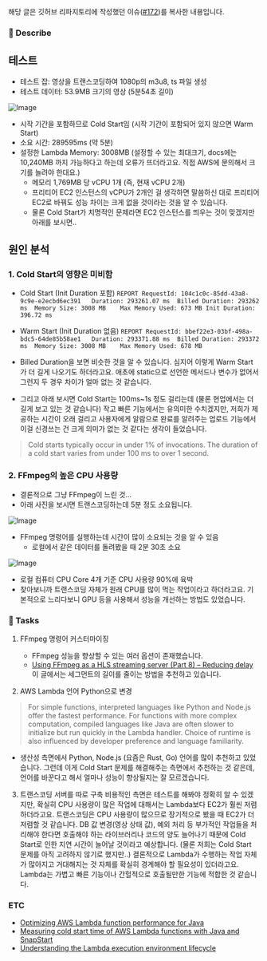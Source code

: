 해당 글은 깃허브 리파지토리에 작성했던 이슈([#172](https://github.com/Young-Flow/server/issues/172))를 복사한 내용입니다.

### 💬 Describe

## 테스트 
- 테스트 잡: 영상을 트랜스코딩하여 1080p의 m3u8, ts 파일 생성
- 테스트 데이터: 53.9MB 크기의 영상 (5분54초 길이)

![Image](https://github.com/user-attachments/assets/2e02f6d1-0209-4172-a98e-a6f112580c0c)

- 시작 기간을 포함하므로 Cold Start임 (시작 기간이 포함되어 있지 않으면 Warm Start)
- 소요 시간: 289595ms (약 5분)
- 설정한 Lambda Memory: 3008MB (설정할 수 있는 최대크기, docs에는 10,240MB 까지 가능하다고 하는데 오류가 뜨더라고요. 직접 AWS에 문의해서 크기를 늘려야 한대요.)
  - 메모리 1,769MB 당 vCPU 1개 (즉, 현재 vCPU 2개)
  - 프리티어 EC2 인스턴스의 vCPU가 2개인 걸 생각하면 말씀하신 대로 프리티어 EC2로 바꿔도 성능 차이는 크게 없을 것이라는 것을 알 수 있습니다.
  - 물론 Cold Start가 치명적인 문제라면 EC2 인스턴스를 띄우는 것이 맞겠지만 아래를 보시면.. 

## 원인 분석
### 1. Cold Start의 영향은 미비함
- Cold Start (Init Duration 포함) 
```REPORT RequestId: 104c1c0c-85dd-43a8-9c9e-e2ecbd6ec391	Duration: 293261.07 ms	Billed Duration: 293262 ms	Memory Size: 3008 MB	Max Memory Used: 673 MB	Init Duration: 396.72 ms```

- Warm Start (Init Duration 없음) 
```REPORT RequestId: bbef22e3-03bf-498a-bdc5-64de85b58ae1	Duration: 293371.88 ms	Billed Duration: 293372 ms	Memory Size: 3008 MB	Max Memory Used: 678 MB```
- Billed Duration을 보면 비슷한 것을 알 수 있습니다. 심지어 이렇게 Warm Start가 더 길게 나오기도 하더라고요. 애초에 static으로 선언한 메서드나 변수가 없어서 그런지 두 경우 차이가 얼마 없는 것 같습니다. 
- 그리고 아래 보시면 Cold Start는 100ms~1s 정도 걸리는데 (물론 현업에서는 더 길게 보고 있는 것 같습니다) 작고 빠른 기능에서는 유의미한 수치겠지만, 저희가 제공하는 시간이 오래 걸리고 사용자에게 알람으로 완료를 알려주는 업로드 기능에서 이걸 신경쓰는 건 크게 의미가 없는 것 같다는 생각이 들었습니다.
> Cold starts typically occur in under 1% of invocations. The duration of a cold start varies from under 100 ms to over 1 second.

### 2. FFmpeg의 높은 CPU 사용량
- 결론적으로 그냥 FFmpeg이 느린 것...
- 아래 사진을 보시면 트랜스코딩하는데 5분 정도 소요됩니다.
  
![Image](https://github.com/user-attachments/assets/9c66c13e-2844-4e1a-98a2-6eabe8b6f486)

- FFmpeg 명령어를 실행하는데 시간이 많이 소요되는 것을 알 수 있음
  - 로컬에서 같은 데이터를 돌려봤을 때 2분 30초 소요
    
![Image](https://github.com/user-attachments/assets/8c2a14ae-2422-4111-9af0-7902a9e121e2)

  - 로컬 컴퓨터 CPU Core 4개 기준 CPU 사용량 90%에 육박
  - 찾아보니까 트랜스코딩 자체가 원래 CPU를 많이 먹는 작업이라고 하더라고요. 기본적으로 느리다보니 GPU 등을 사용해서 성능을 개선하는 방법도 있었습니다. 


### 📌 Tasks

1. FFmpeg 명령어 커스터마이징
   - FFmpeg 성능을 향상할 수 있는 여러 옵션이 존재했습니다. 
   - [Using FFmpeg as a HLS streaming server (Part 8) – Reducing delay](https://www.martin-riedl.de/2020/04/17/using-ffmpeg-as-a-hls-streaming-server-part-8-reducing-delay/) 이 글에서는 세그먼트의 길이를 줄이는 방법을 추천하고 있습니다. 

2. AWS Lambda 언어 Python으로 변경
>  For simple functions, interpreted languages like Python and Node.js offer the fastest performance. For functions with more complex computation, compiled languages like Java are often slower to initialize but run quickly in the Lambda handler. Choice of runtime is also influenced by developer preference and language familiarity.
   - 생산성 측면에서 Python, Node.js (요즘은 Rust, Go) 언어를 많이 추천하고 있었습니다. 그런데 이게 Cold Start 문제를 해결해주는 측면에서 추천하는 것 같은데, 언어를 바꾼다고 해서 얼마나 성능이 향상될지는 잘 모르겠습니다. 

3. 트랜스코딩 서버를 따로 구축
비용적인 측면은 테스트를 해봐야 정확히 알 수 있겠지만, 확실히 CPU 사용량이 많은 작업에 대해서는 Lambda보다 EC2가 훨씬 저렴하더라고요. 트랜스코딩은 CPU 사용량이 많으므로 장기적으로 봤을 때 EC2가 더 저렴할 것 같습니다.
DB 값 변경(영상 상태 값), 예외 처리 등 부가적인 작업들을 처리해야 한다면 호출해야 하는 라이브러리나 코드의 양도 늘어나기 때문에 Cold Start로 인한 지연 시간이 늘어날 것이라고 예상합니다. (물론 저희는 Cold Start 문제를 아직 고려하지 않기로 했지만..)
결론적으로 Lambda가 수행하는 작업 자체가 많아지고 거대해지는 것 자체를 확실히 경계해야 할 필요성이 있더라고요. Lambda는 가볍고 빠른 기능이나 간헐적으로 호출될만한 기능에 적합한 것 같습니다.

### ETC

- [Optimizing AWS Lambda function performance for Java](https://aws.amazon.com/ko/blogs/compute/optimizing-aws-lambda-function-performance-for-java/)
- [Measuring cold start time of AWS Lambda functions with Java and SnapStart](https://filia-aleks.medium.com/measuring-cold-start-time-of-aws-lambda-functions-with-java-and-snapstart-5c0fd994614)
- [Understanding the Lambda execution environment lifecycle](https://docs.aws.amazon.com/lambda/latest/dg/lambda-runtime-environment.html#runtimes-lifecycle-ib)
